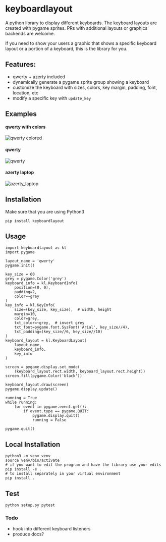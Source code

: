 # keyboardlayout
A python library to display different keyboards.
The keyboard layouts are created with pygame sprites.
PRs with additional layouts or graphics backends are welcome.

If you need to show your users a graphic that shows a specific keyboard layout or a portion of a keyboard, this is the library for you.

## Features:
- qwerty + azerty included
- dynamically generate a pygame sprite group showing a keyboard
- customize the keyboard with sizes, colors, key margin, padding, font, location, etc
- modify a specific key with `update_key`

## Examples
#### qwerty with colors
![qwerty colored](https://raw.githubusercontent.com/spacether/keyboardlayout/main/sample_images/qwerty_colored.jpg)

#### qwerty
![qwerty](https://raw.githubusercontent.com/spacether/keyboardlayout/main/sample_images/qwerty.jpg)

#### azerty laptop
![azerty_laptop](https://raw.githubusercontent.com/spacether/keyboardlayout/main/sample_images/azerty_laptop.jpg)

## Installation
Make sure that you are using Python3
```
pip install keyboardlayout
```

## Usage
```
import keyboardlayout as kl
import pygame

layout_name = 'qwerty'
pygame.init()

key_size = 60
grey = pygame.Color('grey')
keyboard_info = kl.KeyboardInfo(
    position=(0, 0),
    padding=2,
    color=~grey
)
key_info = kl.KeyInfo(
    size=(key_size, key_size),  # width, height
    margin=10,
    color=grey,
    txt_color=~grey,  # invert grey
    txt_font=pygame.font.SysFont('Arial', key_size//4),
    txt_padding=(key_size//6, key_size//10)
)
keyboard_layout = kl.KeyboardLayout(
    layout_name,
    keyboard_info,
    key_info
)

screen = pygame.display.set_mode(
    (keyboard_layout.rect.width, keyboard_layout.rect.height))
screen.fill(pygame.Color('black'))

keyboard_layout.draw(screen)
pygame.display.update()

running = True
while running:
    for event in pygame.event.get():
        if event.type == pygame.QUIT:
            pygame.display.quit()
            running = False

pygame.quit()
```

## Local Installation
```
python3 -m venv venv
source venv/bin/activate
# if you want to edit the program and have the library use your edits
pip install -e .
# to install separately in your virtual environment
pip install .
```

## Test
```
python setup.py pytest
```

### Todo
- hook into different keyboard listeners
- produce docs?
